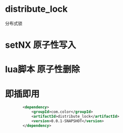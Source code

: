 # distribute_lock
分布式锁

# setNX 原子性写入
# lua脚本 原子性删除

# 即插即用

```xml
        <dependency>
            <groupId>com.color</groupId>
            <artifactId>distribute_lock</artifactId>
            <version>0.0.1-SNAPSHOT</version>
        </dependency>
```
